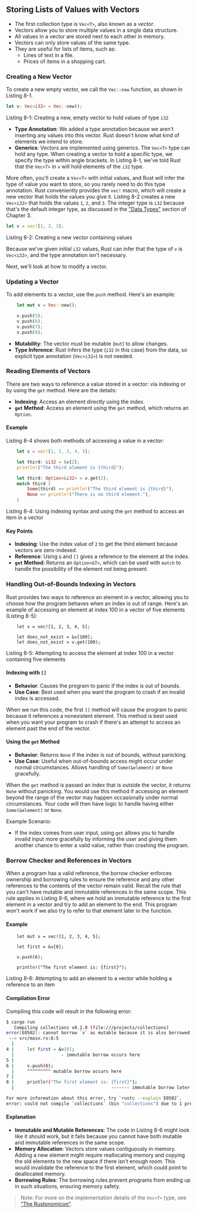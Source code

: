 ## Storing Lists of Values with Vectors

- The first collection type is `Vec<T>`, also known as a *vector*.
- Vectors allow you to store multiple values in a single data structure.
- All values in a vector are stored next to each other in memory.
- Vectors can only store values of the same type.
- They are useful for lists of items, such as:
  - Lines of text in a file.
  - Prices of items in a shopping cart.

### Creating a New Vector

To create a new empty vector, we call the `Vec::new` function, as shown in Listing 8-1.

```rust
let v: Vec<i32> = Vec::new();
```

<span class="caption">Listing 8-1: Creating a new, empty vector to hold values of type `i32`</span>

- **Type Annotation**: We added a type annotation because we aren't inserting any values into this vector. Rust doesn't know what kind of elements we intend to store.
- **Generics**: Vectors are implemented using generics. The `Vec<T>` type can hold any type. When creating a vector to hold a specific type, we specify the type within angle brackets. In Listing 8-1, we've told Rust that the `Vec<T>` in `v` will hold elements of the `i32` type.

More often, you'll create a `Vec<T>` with initial values, and Rust will infer the type of value you want to store, so you rarely need to do this type annotation. Rust conveniently provides the `vec!` macro, which will create a new vector that holds the values you give it. Listing 8-2 creates a new `Vec<i32>` that holds the values `1`, `2`, and `3`. The integer type is `i32` because that's the default integer type, as discussed in the ["Data Types"](https://doc.rust-lang.org/book/ch03-02-data-types.html#data-types) section of Chapter 3.

```rust
let v = vec![1, 2, 3];
```

<span class="caption">Listing 8-2: Creating a new vector containing values</span>

Because we've given initial `i32` values, Rust can infer that the type of `v` is `Vec<i32>`, and the type annotation isn't necessary.

Next, we'll look at how to modify a vector.

### Updating a Vector

To add elements to a vector, use the `push` method. Here's an example:

```rust
    let mut v = Vec::new();

    v.push(5);
    v.push(6);
    v.push(7);
    v.push(8);
```

- **Mutability**: The vector must be mutable (`mut`) to allow changes.
- **Type Inference**: Rust infers the type (`i32` in this case) from the data, so explicit type annotation (`Vec<i32>`) is not needed.

### Reading Elements of Vectors

There are two ways to reference a value stored in a vector: via indexing or by using the `get` method. Here are the details:

- **Indexing**: Access an element directly using the index.
- **`get` Method**: Access an element using the `get` method, which returns an `Option`.

#### Example

Listing 8-4 shows both methods of accessing a value in a vector:

```rust
    let v = vec![1, 2, 3, 4, 5];

    let third: &i32 = &v[2];
    println!("The third element is {third}");

    let third: Option<&i32> = v.get(2);
    match third {
        Some(third) => println!("The third element is {third}"),
        None => println!("There is no third element."),
    }
```

<span class="caption">Listing 8-4: Using indexing syntax and using the `get` method to access an item in a vector</span>

#### Key Points

- **Indexing**: Use the index value of `2` to get the third element because vectors are zero-indexed.
- **Reference**: Using `&` and `[]` gives a reference to the element at the index.
- **`get` Method**: Returns an `Option<&T>`, which can be used with `match` to handle the possibility of the element not being present.

### Handling Out-of-Bounds Indexing in Vectors

Rust provides two ways to reference an element in a vector, allowing you to choose how the program behaves when an index is out of range. Here's an example of accessing an element at index 100 in a vector of five elements (Listing 8-5):

```rust,should_panic,panics
    let v = vec![1, 2, 3, 4, 5];

    let does_not_exist = &v[100];
    let does_not_exist = v.get(100);
```

<span class="caption">Listing 8-5: Attempting to access the element at index 100 in a vector containing five elements</span>

#### Indexing with `[]`

- **Behavior**: Causes the program to panic if the index is out of bounds.
- **Use Case**: Best used when you want the program to crash if an invalid index is accessed.

When we run this code, the first `[]` method will cause the program to panic because it references a nonexistent element. This method is best used when you want your program to crash if there's an attempt to access an element past the end of the vector.

#### Using the `get` Method

- **Behavior**: Returns `None` if the index is out of bounds, without panicking.
- **Use Case**: Useful when out-of-bounds access might occur under normal circumstances. Allows handling of `Some(&element)` or `None` gracefully.

When the `get` method is passed an index that is outside the vector, it returns
`None` without panicking. You would use this method if accessing an element
beyond the range of the vector may happen occasionally under normal
circumstances. Your code will then have logic to handle having either
`Some(&element)` or `None`.

Example Scenario:
- If the index comes from user input, using `get` allows you to handle invalid input more gracefully by informing the user and giving them another chance to enter a valid value, rather than crashing the program.

### Borrow Checker and References in Vectors

When a program has a valid reference, the borrow checker enforces ownership and borrowing rules to ensure the reference and any other references to the contents of the vector remain valid. Recall the rule that you can't have mutable and immutable references in the same scope. This rule applies in Listing 8-6, where we hold an immutable reference to the first element in a vector and try to add an element to the end. This program won't work if we also try to refer to that element later in the function.

#### Example

```rust,ignore,does_not_compile
    let mut v = vec![1, 2, 3, 4, 5];

    let first = &v[0];

    v.push(6);

    println!("The first element is: {first}");
```

<span class="caption">Listing 8-6: Attempting to add an element to a vector while holding a reference to an item</span>

#### Compilation Error

Compiling this code will result in the following error:

```sh
$ cargo run
   Compiling collections v0.1.0 (file:///projects/collections)
error[E0502]: cannot borrow `v` as mutable because it is also borrowed as immutable
 --> src/main.rs:6:5
  |
4 |     let first = &v[0];
  |                  - immutable borrow occurs here
5 |
6 |     v.push(6);
  |     ^^^^^^^^^ mutable borrow occurs here
7 |
8 |     println!("The first element is: {first}");
  |                                     ------- immutable borrow later used here

For more information about this error, try `rustc --explain E0502`.
error: could not compile `collections` (bin "collections") due to 1 previous error
```

#### Explanation

- **Immutable and Mutable References**: The code in Listing 8-6 might look like it should work, but it fails because you cannot have both mutable and immutable references in the same scope.
- **Memory Allocation**: Vectors store values contiguously in memory. Adding a new element might require reallocating memory and copying the old elements to the new space if there isn't enough room. This would invalidate the reference to the first element, which could point to deallocated memory.
- **Borrowing Rules**: The borrowing rules prevent programs from ending up in such situations, ensuring memory safety.

> Note: For more on the implementation details of the `Vec<T>` type, see ["The Rustonomicon"](https://doc.rust-lang.org/nomicon/vec/vec.html).

